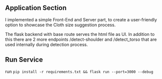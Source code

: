 ## Application Section

I implemented a simple Front-End and Server part, to create a user-friendly option to showcase the Cloth size suggestion process.

The flask backend with base route serves the html file as UI. In addition to this there are 2 more endpoints /detect-shoulder and /detect_torso that are used internally during detection process.

## Run Service
run ```pip install -r requirements.txt && flask run --port=3000 --debug```
